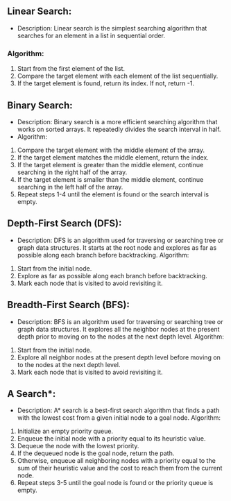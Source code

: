## Linear Search:
- Description: Linear search is the simplest searching algorithm that searches for an element in a list in sequential order.
### Algorithm:
1. Start from the first element of the list.
2. Compare the target element with each element of the list sequentially.
3. If the target element is found, return its index. If not, return -1.

## Binary Search:
- Description: Binary search is a more efficient searching algorithm that works on sorted arrays. It repeatedly divides the search interval in half.
- Algorithm:
1. Compare the target element with the middle element of the array.
2. If the target element matches the middle element, return the index.
3. If the target element is greater than the middle element, continue searching in the right half of the array.
4. If the target element is smaller than the middle element, continue searching in the left half of the array.
5. Repeat steps 1-4 until the element is found or the search interval is empty.

## Depth-First Search (DFS):
- Description: DFS is an algorithm used for traversing or searching tree or graph data structures. It starts at the root node and explores as far as possible along each branch before backtracking.
Algorithm:
1. Start from the initial node.
2. Explore as far as possible along each branch before backtracking.
3. Mark each node that is visited to avoid revisiting it.

## Breadth-First Search (BFS):
- Description: BFS is an algorithm used for traversing or searching tree or graph data structures. It explores all the neighbor nodes at the present depth prior to moving on to the nodes at the next depth level.
Algorithm:
1. Start from the initial node.
2. Explore all neighbor nodes at the present depth level before moving on to the nodes at the next depth level.
3. Mark each node that is visited to avoid revisiting it.

## A Search*:
- Description: A* search is a best-first search algorithm that finds a path with the lowest cost from a given initial node to a goal node.
Algorithm:
1. Initialize an empty priority queue.
2. Enqueue the initial node with a priority equal to its heuristic value.
3. Dequeue the node with the lowest priority.
4. If the dequeued node is the goal node, return the path.
5. Otherwise, enqueue all neighboring nodes with a priority equal to the sum of their heuristic value and the cost to reach them from the current node.
6. Repeat steps 3-5 until the goal node is found or the priority queue is empty.